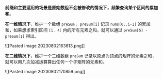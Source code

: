**前缀和主要适用的场景是原始数组不会被修改的情况下，频繁查询某个区间的累加和**。

**在一维情况下**，维护一个数组 `preSum` ，`preSum[i]` 记录 `nums[0..i-1]` 的累加和，如果想求索引区间 `[1, 4]` 内的所有元素之和，就可以通过 `preSum[5] - preSum[1]` 得出。

![[Pasted image 20230802163613.png]]

**在二维情况下**，维护一个二维数组 `preSum` 记录以原点为顶点的矩阵的元素之和，就可以用几次加减运算算出任何一个子矩阵的元素和。

![[Pasted image 20230802170859.png]]
